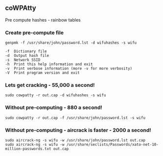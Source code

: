 ## coWPAtty

Pre compute hashes - rainbow tables

### Create pre-compute file

```text
genpmk -f /usr/share/john/password.lst -d wifuhashes -s wifu

-f 	Dictionary file
-d 	Output hash file
-s 	Network SSID
-h 	Print this help information and exit
-v 	Print verbose information (more -v for more verbosity)
-V 	Print program version and exit
```

### Lets get cracking - 55,000 a second!
```text
sudo cowpatty -r out.cap -d wifuhashes -s wifu
```

### Without pre-computing - 880 a second!
```text
sudo cowpatty -r out.cap -f /usr/share/john/password.lst -s wifu
```

### Without pre-computing - aircrack is faster - 2000 a second!
```text
sudo aircrack-ng -s wifu -w /usr/share/john/password.lst out.cap
sudo aircrack-ng -s wifu -w /usr/share/seclists/Passwords/xato-net-10-million-passwords.txt out.cap
```
